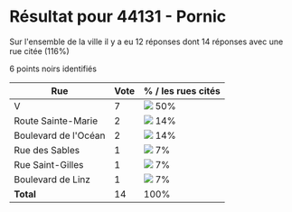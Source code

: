 # Résultat pour 44131 - Pornic

Sur l'ensemble de la ville il y a eu 12 réponses dont 14 réponses avec une rue citée (116%)

6 points noirs identifiés

| Rue | Vote | % / les rues cités|
|-----|------|-------------------|
| V | 7 | <img src="../../img/bar_50.gif" />&nbsp;50%|
| Route Sainte-Marie | 2 | <img src="../../img/bar_14.gif" />&nbsp;14%|
| Boulevard de l'Océan | 2 | <img src="../../img/bar_14.gif" />&nbsp;14%|
| Rue des Sables | 1 | <img src="../../img/bar_7.gif" />&nbsp;7%|
| Rue Saint-Gilles | 1 | <img src="../../img/bar_7.gif" />&nbsp;7%|
| Boulevard de Linz | 1 | <img src="../../img/bar_7.gif" />&nbsp;7%|
| **Total** | 14 | 100%|
